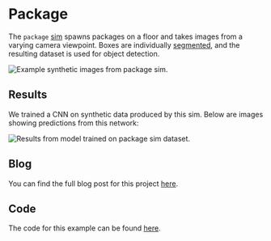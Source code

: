 # Package

The `package` [sim](https://zumolabs.github.io/zpy/zpy/tutorials/what_is_a_sim/) spawns packages on a floor and takes images from a varying camera viewpoint. Boxes are individually [segmented](https://zumolabs.github.io/zpy/zpy/tutorials/segmentation/), and the resulting dataset is used for object detection.

![Example synthetic images from package sim.](https://github.com/ZumoLabs/zpy/raw/main/docs/assets/package_sim_boxes.png)

## Results

We trained a CNN on synthetic data produced by this sim. Below are images showing predictions from this network:

![Results from model trained on package sim dataset.](https://github.com/ZumoLabs/zpy/raw/main/docs/assets/package_sim_results.png)

## Blog

You can find the full blog post for this project [here]().

## Code

The code for this example can be found [here](https://github.com/ZumoLabs/zpy/tree/main/examples/package).